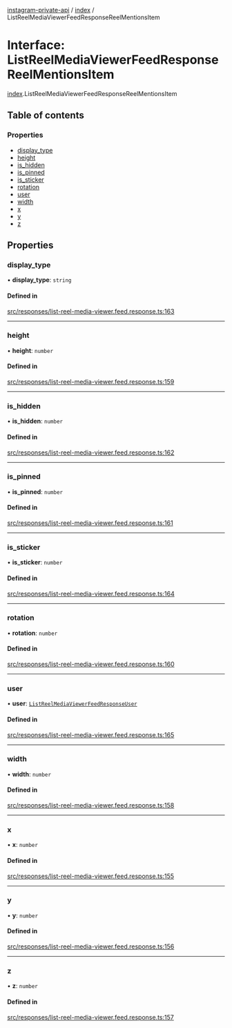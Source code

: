 [instagram-private-api](../../README.md) / [index](../../modules/index.md) / ListReelMediaViewerFeedResponseReelMentionsItem

# Interface: ListReelMediaViewerFeedResponseReelMentionsItem

[index](../../modules/index.md).ListReelMediaViewerFeedResponseReelMentionsItem

## Table of contents

### Properties

- [display\_type](ListReelMediaViewerFeedResponseReelMentionsItem.md#display_type)
- [height](ListReelMediaViewerFeedResponseReelMentionsItem.md#height)
- [is\_hidden](ListReelMediaViewerFeedResponseReelMentionsItem.md#is_hidden)
- [is\_pinned](ListReelMediaViewerFeedResponseReelMentionsItem.md#is_pinned)
- [is\_sticker](ListReelMediaViewerFeedResponseReelMentionsItem.md#is_sticker)
- [rotation](ListReelMediaViewerFeedResponseReelMentionsItem.md#rotation)
- [user](ListReelMediaViewerFeedResponseReelMentionsItem.md#user)
- [width](ListReelMediaViewerFeedResponseReelMentionsItem.md#width)
- [x](ListReelMediaViewerFeedResponseReelMentionsItem.md#x)
- [y](ListReelMediaViewerFeedResponseReelMentionsItem.md#y)
- [z](ListReelMediaViewerFeedResponseReelMentionsItem.md#z)

## Properties

### display\_type

• **display\_type**: `string`

#### Defined in

[src/responses/list-reel-media-viewer.feed.response.ts:163](https://github.com/Nerixyz/instagram-private-api/blob/0e0721c/src/responses/list-reel-media-viewer.feed.response.ts#L163)

___

### height

• **height**: `number`

#### Defined in

[src/responses/list-reel-media-viewer.feed.response.ts:159](https://github.com/Nerixyz/instagram-private-api/blob/0e0721c/src/responses/list-reel-media-viewer.feed.response.ts#L159)

___

### is\_hidden

• **is\_hidden**: `number`

#### Defined in

[src/responses/list-reel-media-viewer.feed.response.ts:162](https://github.com/Nerixyz/instagram-private-api/blob/0e0721c/src/responses/list-reel-media-viewer.feed.response.ts#L162)

___

### is\_pinned

• **is\_pinned**: `number`

#### Defined in

[src/responses/list-reel-media-viewer.feed.response.ts:161](https://github.com/Nerixyz/instagram-private-api/blob/0e0721c/src/responses/list-reel-media-viewer.feed.response.ts#L161)

___

### is\_sticker

• **is\_sticker**: `number`

#### Defined in

[src/responses/list-reel-media-viewer.feed.response.ts:164](https://github.com/Nerixyz/instagram-private-api/blob/0e0721c/src/responses/list-reel-media-viewer.feed.response.ts#L164)

___

### rotation

• **rotation**: `number`

#### Defined in

[src/responses/list-reel-media-viewer.feed.response.ts:160](https://github.com/Nerixyz/instagram-private-api/blob/0e0721c/src/responses/list-reel-media-viewer.feed.response.ts#L160)

___

### user

• **user**: [`ListReelMediaViewerFeedResponseUser`](ListReelMediaViewerFeedResponseUser.md)

#### Defined in

[src/responses/list-reel-media-viewer.feed.response.ts:165](https://github.com/Nerixyz/instagram-private-api/blob/0e0721c/src/responses/list-reel-media-viewer.feed.response.ts#L165)

___

### width

• **width**: `number`

#### Defined in

[src/responses/list-reel-media-viewer.feed.response.ts:158](https://github.com/Nerixyz/instagram-private-api/blob/0e0721c/src/responses/list-reel-media-viewer.feed.response.ts#L158)

___

### x

• **x**: `number`

#### Defined in

[src/responses/list-reel-media-viewer.feed.response.ts:155](https://github.com/Nerixyz/instagram-private-api/blob/0e0721c/src/responses/list-reel-media-viewer.feed.response.ts#L155)

___

### y

• **y**: `number`

#### Defined in

[src/responses/list-reel-media-viewer.feed.response.ts:156](https://github.com/Nerixyz/instagram-private-api/blob/0e0721c/src/responses/list-reel-media-viewer.feed.response.ts#L156)

___

### z

• **z**: `number`

#### Defined in

[src/responses/list-reel-media-viewer.feed.response.ts:157](https://github.com/Nerixyz/instagram-private-api/blob/0e0721c/src/responses/list-reel-media-viewer.feed.response.ts#L157)
